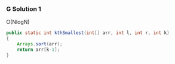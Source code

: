 ### G Solution 1 

O(NlogN)

```java
public static int kthSmallest(int[] arr, int l, int r, int k) 
{ 
    Arrays.sort(arr);
    return arr[k-1];
} 
```
